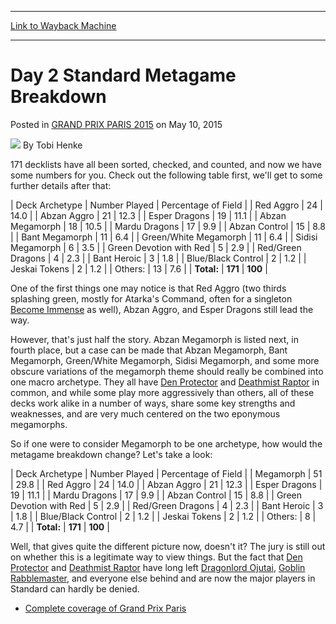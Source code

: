 
---
[Link to Wayback Machine](https://web.archive.org/web/20150513222904/http://magic.wizards.com/en/events/coverage/gppar15/day-2-standard-metagame-breakdown-2015-05-10)

[_metadata_:author]:- "Tobi Henke"
[_metadata_:description]:- "171 decklists have all been sorted, checked, and counted, and now we have some numbers for you. Check out the following table first, we'll get to some further details after that:"
[_metadata_:generator]:- "Drupal 7 (http://drupal.org)"
[_metadata_:node]:- "383991"
[_metadata_:publish_date]:- "2015-05-10"
[_metadata_:source]:- "div-main-content"
[_metadata_:title]:- "Day 2 Standard Metagame Breakdown"
[_metadata_:wayback_capture_timestamp]:- "2015-05-13 22:29:04"
[_metadata_:wayback_raw_url]:- "https://web.archive.org/web/20150513222904id_/http://magic.wizards.com/en/events/coverage/gppar15/day-2-standard-metagame-breakdown-2015-05-10"
[_metadata_:wayback_url]:- "http://magic.wizards.com/en/events/coverage/gppar15/day-2-standard-metagame-breakdown-2015-05-10"
---


Day 2 Standard Metagame Breakdown
=================================



 Posted in [GRAND PRIX PARIS 2015](/en/events/coverage/gppar15)
 on May 10, 2015 






![](https://media.magic.wizards.com/styles/auth_small/public/images/person/henke_author.jpg)
By Tobi Henke











171 decklists have all been sorted, checked, and counted, and now we have some numbers for you. Check out the following table first, we'll get to some further details after that:




| Deck Archetype | Number Played | Percentage of Field |
| Red Aggro | 24 | 14.0 |
| Abzan Aggro | 21 | 12.3 |
| Esper Dragons | 19 | 11.1 |
| Abzan Megamorph | 18 | 10.5 |
| Mardu Dragons | 17 | 9.9 |
| Abzan Control | 15 | 8.8 |
| Bant Megamorph | 11 | 6.4 |
| Green/White Megamorph | 11 | 6.4 |
| Sidisi Megamorph | 6 | 3.5 |
| Green Devotion with Red | 5 | 2.9 |
| Red/Green Dragons | 4 | 2.3 |
| Bant Heroic | 3 | 1.8 |
| Blue/Black Control | 2 | 1.2 |
| Jeskai Tokens | 2 | 1.2 |
| Others: | 13 | 7.6 |
| **Total:** | **171** | **100** |

One of the first things one may notice is that Red Aggro (two thirds splashing green, mostly for Atarka's Command, often for a singleton [Become Immense](http://gatherer.wizards.com/Pages/Card/Details.aspx?name=Become+Immense) as well), Abzan Aggro, and Esper Dragons still lead the way.


However, that's just half the story. Abzan Megamorph is listed next, in fourth place, but a case can be made that Abzan Megamorph, Bant Megamorph, Green/White Megamorph, Sidisi Megamorph, and some more obscure variations of the megamorph theme should really be combined into one macro archetype. They all have [Den Protector](http://gatherer.wizards.com/Pages/Card/Details.aspx?name=Den+Protector) and [Deathmist Raptor](http://gatherer.wizards.com/Pages/Card/Details.aspx?name=Deathmist+Raptor) in common, and while some play more aggressively than others, all of these decks work alike in a number of ways, share some key strengths and weaknesses, and are very much centered on the two eponymous megamorphs.


So if one were to consider Megamorph to be one archetype, how would the metagame breakdown change? Let's take a look:




| Deck Archetype | Number Played | Percentage of Field |
| Megamorph | 51 | 29.8 |
| Red Aggro | 24 | 14.0 |
| Abzan Aggro | 21 | 12.3 |
| Esper Dragons | 19 | 11.1 |
| Mardu Dragons | 17 | 9.9 |
| Abzan Control | 15 | 8.8 |
| Green Devotion with Red | 5 | 2.9 |
| Red/Green Dragons | 4 | 2.3 |
| Bant Heroic | 3 | 1.8 |
| Blue/Black Control | 2 | 1.2 |
| Jeskai Tokens | 2 | 1.2 |
| Others: | 8 | 4.7 |
| **Total:** | **171** | **100** |

Well, that gives quite the different picture now, doesn't it? The jury is still out on whether this is a legitimate way to view things. But the fact that [Den Protector](http://gatherer.wizards.com/Pages/Card/Details.aspx?name=Den+Protector) and [Deathmist Raptor](http://gatherer.wizards.com/Pages/Card/Details.aspx?name=Deathmist+Raptor) have long left [Dragonlord Ojutai](http://gatherer.wizards.com/Pages/Card/Details.aspx?name=Dragonlord+Ojutai), [Goblin Rabblemaster](http://gatherer.wizards.com/Pages/Card/Details.aspx?name=Goblin+Rabblemaster), and everyone else behind and are now the major players in Standard can hardly be denied.


* [Complete coverage of Grand Prix Paris](/node/382956)






